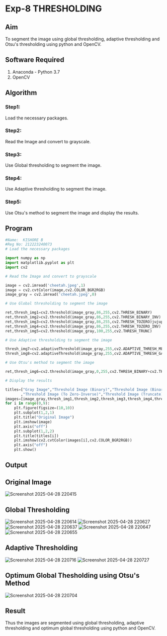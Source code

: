 # Exp-8  THRESHOLDING
## Aim
To segment the image using global thresholding, adaptive thresholding and Otsu's thresholding using python and OpenCV.

## Software Required
1. Anaconda - Python 3.7
2. OpenCV

## Algorithm

### Step1:
Load the necessary packages.

### Step2:
Read the Image and convert to grayscale.

### Step3:
Use Global thresholding to segment the image.

### Step4:
Use Adaptive thresholding to segment the image.

### Step5:
Use Otsu's method to segment the image and display the results.

## Program


```python
#Name:  KISHORE B
#Reg No: 212223240073
# Load the necessary packages

import numpy as np
import matplotlib.pyplot as plt
import cv2

# Read the Image and convert to grayscale

image = cv2.imread('cheetah.jpeg',1)
image = cv2.cvtColor(image,cv2.COLOR_BGR2RGB)
image_gray = cv2.imread('cheetah.jpeg',0)

# Use Global thresholding to segment the image

ret,thresh_img1=cv2.threshold(image_gray,86,255,cv2.THRESH_BINARY)
ret,thresh_img2=cv2.threshold(image_gray,86,255,cv2.THRESH_BINARY_INV)
ret,thresh_img3=cv2.threshold(image_gray,86,255,cv2.THRESH_TOZERO)jujupitr
ret,thresh_img4=cv2.threshold(image_gray,86,255,cv2.THRESH_TOZERO_INV)
ret,thresh_img5=cv2.threshold(image_gray,100,255,cv2.THRESH_TRUNC)

# Use Adaptive thresholding to segment the image

thresh_img7=cv2.adaptiveThreshold(image_gray,255,cv2.ADAPTIVE_THRESH_MEAN_C,cv2.THRESH_BINARY,11,2)
thresh_img8=cv2.adaptiveThreshold(image_gray,255,cv2.ADAPTIVE_THRESH_GAUSSIAN_C,cv2.THRESH_BINARY,11,2)

# Use Otsu's method to segment the image 

ret,thresh_img6=cv2.threshold(image_gray,0,255,cv2.THRESH_BINARY+cv2.THRESH_OTSU)

# Display the results

titles=["Gray Image","Threshold Image (Binary)","Threshold Image (Binary Inverse)","Threshold Image (To Zero)"
       ,"Threshold Image (To Zero-Inverse)","Threshold Image (Truncate)","Otsu","Adaptive Threshold (Mean)","Adaptive Threshold (Gaussian)"]
images=[image_gray,thresh_img1,thresh_img2,thresh_img3,thresh_img4,thresh_img5,thresh_img6,thresh_img7,thresh_img8]
for i in range(0,9):
    plt.figure(figsize=(10,10))
    plt.subplot(1,2,1)
    plt.title("Original Image")
    plt.imshow(image)
    plt.axis("off")
    plt.subplot(1,2,2)
    plt.title(titles[i])
    plt.imshow(cv2.cvtColor(images[i],cv2.COLOR_BGR2RGB))
    plt.axis("off")
    plt.show()

```
## Output

## Original Image
![Screenshot 2025-04-28 220415](https://github.com/user-attachments/assets/03b61205-4d8e-463c-84ef-eddf024c23d3)


## Global Thresholding

![Screenshot 2025-04-28 220614](https://github.com/user-attachments/assets/b3c70d98-2509-4fb9-874d-91ac1c3f7949)
![Screenshot 2025-04-28 220627](https://github.com/user-attachments/assets/e154151b-f0cf-47ca-a0e8-6e6a51db984c)
![Screenshot 2025-04-28 220637](https://github.com/user-attachments/assets/93a7de2a-de6a-48fc-b2e4-91ab85939ba6)
![Screenshot 2025-04-28 220647](https://github.com/user-attachments/assets/05243836-eaa2-4e4e-a21b-f2665fceca5f)
![Screenshot 2025-04-28 220655](https://github.com/user-attachments/assets/48654f89-7b73-4395-ad1a-132d0596303b)



## Adaptive Thresholding
![Screenshot 2025-04-28 220716](https://github.com/user-attachments/assets/89a4d25b-b6f7-481d-836b-f09aae4fe2e6)
![Screenshot 2025-04-28 220727](https://github.com/user-attachments/assets/173614fa-2cf5-4eb5-84de-1cde1ccde298)

## Optimum Global Thesholding using Otsu's Method

![Screenshot 2025-04-28 220704](https://github.com/user-attachments/assets/ffc153bc-fa39-4cf3-850f-7564289fd771)


## Result
Thus the images are segmented using global thresholding, adaptive thresholding and optimum global thresholding using python and OpenCV.
